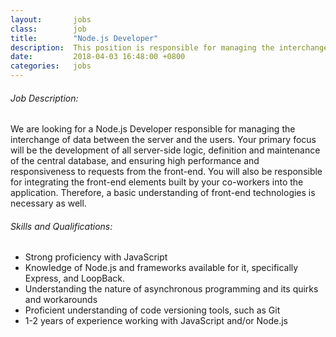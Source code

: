 ```yaml
---
layout:       jobs
class:        job
title:        "Node.js Developer"
description:  This position is responsible for managing the interchange of data between the server and the users.
date:         2018-04-03 16:48:00 +0800
categories:   jobs
---
```

<!-- Do not leave new lines after each element. Elements after new lines will not be rendered. -->
<h6 class="-dark">Job Description:</h6>
<p>
  We are looking for a Node.js Developer responsible for managing the interchange of data between the server and the users. Your primary focus will be the development of all server-side logic, definition and maintenance of the central database, and ensuring high performance and responsiveness to requests from the front-end. You will also be responsible for integrating the front-end elements built by your co-workers into the application. Therefore, a basic understanding of front-end technologies is necessary as well.
</p>
<h6 class="-dark">Skills and Qualifications:</h6>
<ul>
  <li>
    Strong proficiency with JavaScript
  </li>
  <li>
    Knowledge of Node.js and frameworks available for it, specifically Express, and LoopBack.
  </li>
  <li>
    Understanding the nature of asynchronous programming and its quirks and workarounds
  </li>
  <li>
    Proficient understanding of code versioning tools, such as Git
  </li>
  <li>
    1-2 years of experience working with JavaScript and/or Node.js
  </li>
</ul>